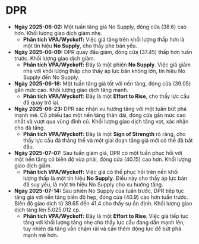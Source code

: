 # DPR

- **Ngày 2025-06-02:** Một tuần tăng giá No Supply, đóng cửa (38.6) cao hơn. Khối lượng giao dịch giảm nhẹ.
    - **Phân tích VPA/Wyckoff:** Việc giá tăng trên khối lượng thấp hơn là một tín hiệu **No Supply**, cho thấy phe bán yếu.
- **Ngày 2025-06-09:** DPR quay đầu giảm, đóng cửa (37.45) thấp hơn tuần trước. Khối lượng giao dịch giảm.
    - **Phân tích VPA/Wyckoff:** Đây là một phiên **No Supply**. Việc giá giảm nhẹ với khối lượng thấp cho thấy áp lực bán không lớn, tín hiệu No Supply đến No Supply.
- **Ngày 2025-06-16:** Một tuần tăng giá tốt với nến tăng, đóng cửa (39.05) gần mức cao. Khối lượng giao dịch tăng mạnh.
    - **Phân tích VPA/Wyckoff:** Đây là một **Effort to Rise**, cho thấy lực cầu đã quay trở lại.
- **Ngày 2025-06-23:** DPR xác nhận xu hướng tăng với một tuần bứt phá mạnh mẽ. Cổ phiếu tạo một nến tăng thân dài, đóng cửa gần mức cao nhất và vượt qua vùng đỉnh cũ. Khối lượng giao dịch tăng vọt, xác nhận cho đà tăng.
    - **Phân tích VPA/Wyckoff:** Đây là một **Sign of Strength** rõ ràng, cho thấy lực cầu đã thắng thế và một giai đoạn tăng giá mới có thể đã bắt đầu.
- **Ngày 2025-07-07:** Sau tuần giảm giá, DPR có một tuần phục hồi với một nến tăng có biên độ vừa phải, đóng cửa (40.15) cao hơn. Khối lượng giao dịch giảm.
    - **Phân tích VPA/Wyckoff:** Việc giá có thể phục hồi trên nền khối lượng thấp là một tín hiệu **No Supply**. Điều này cho thấy áp lực bán đã suy yếu, là một tín hiệu No Supply cho xu hướng tăng.
- **Ngày 2025-07-14:** Sau phiên No Supply của tuần trước, DPR tiếp tục tăng giá với nến tăng biên độ hẹp, đóng cửa (40.9) cao hơn tuần trước. Biên độ giao dịch từ 39.65 đến 41.4 cho thấy sự ổn định. Khối lượng giao dịch tăng lên 5.025.012 cp.
    - **Phân tích VPA/Wyckoff:** Đây là một **Effort to Rise**. Việc giá tiếp tục tăng với khối lượng tăng nhẹ cho thấy lực cầu đang dần mạnh lên, tuy nhiên đà tăng vẫn chậm rãi và cần thêm động lực để bứt phá mạnh mẽ hơn.


